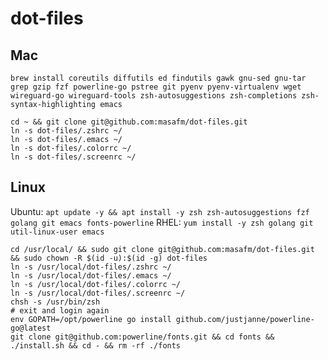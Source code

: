 # dot-files
## Mac
`brew install coreutils diffutils ed findutils gawk gnu-sed gnu-tar grep gzip fzf powerline-go pstree git pyenv pyenv-virtualenv wget wireguard-go wireguard-tools zsh-autosuggestions zsh-completions zsh-syntax-highlighting emacs`
```
cd ~ && git clone git@github.com:masafm/dot-files.git
ln -s dot-files/.zshrc ~/
ln -s dot-files/.emacs ~/
ln -s dot-files/.colorrc ~/
ln -s dot-files/.screenrc ~/
```

## Linux
Ubuntu: `apt update -y && apt install -y zsh zsh-autosuggestions fzf golang git emacs fonts-powerline`
RHEL: `yum install -y zsh golang git util-linux-user emacs`
```
cd /usr/local/ && sudo git clone git@github.com:masafm/dot-files.git && sudo chown -R $(id -u):$(id -g) dot-files
ln -s /usr/local/dot-files/.zshrc ~/
ln -s /usr/local/dot-files/.emacs ~/
ln -s /usr/local/dot-files/.colorrc ~/
ln -s /usr/local/dot-files/.screenrc ~/
chsh -s /usr/bin/zsh
# exit and login again
env GOPATH=/opt/powerline go install github.com/justjanne/powerline-go@latest
git clone git@github.com:powerline/fonts.git && cd fonts && ./install.sh && cd - && rm -rf ./fonts
```
